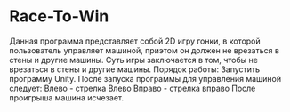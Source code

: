# Race-To-Win
Данная программа представляет собой 2D игру гонки, в которой пользователь управляет машиной, приэтом он должен не врезаться в стены и другие машины.
Суть игры заключается в том, чтобы не врезаться в стены и другие машины.
Порядок работы:
Запустить программу Unity.
После запуска программы для управления машиной следует:
Влево - стрелка Влево
Вправо - стрелка вправо
После проигрыша машина исчезает.

